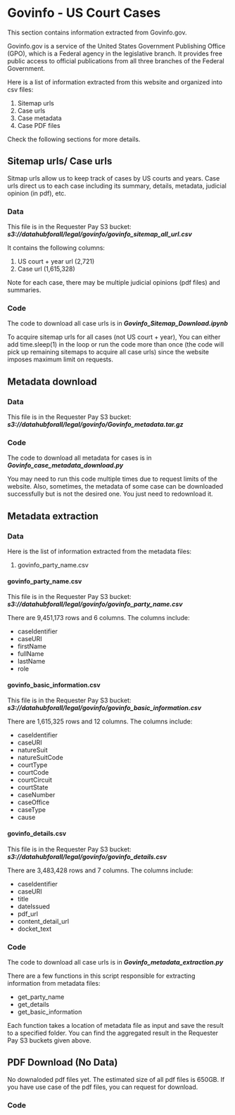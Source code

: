 # Govinfo - US Court Cases

This section contains information extracted from Govinfo.gov.

Govinfo.gov is a service of the United States Government Publishing Office (GPO), which is a Federal agency in the legislative branch.
It provides free public access to official publications from all three branches of the Federal Government.

Here is a list of information extracted from this website and organized into csv files:
1. Sitemap urls
2. Case urls
3. Case metadata
4. Case PDF files

Check the following sections for more details.

## Sitemap urls/ Case urls

Sitmap urls allow us to keep track of cases by US courts and years. Case urls direct us to each case including its summary, details, metadata, judicial opinion (in pdf), etc.

### Data

This file is in the Requester Pay S3 bucket: ***s3://datahubforall/legal/govinfo/govinfo_sitemap_all_url.csv***

It contains the following columns:
1. US court + year url (2,721)
2. Case url (1,615,328)

Note for each case, there may be multiple judicial opinions (pdf files) and summaries.

### Code

The code to download all case urls is in ***Govinfo_Sitemap_Download.ipynb***

To acquire sitemap urls for all cases (not US court + year), You can either add time.sleep(1) in the loop or run the code more than once (the code will pick up remaining sitemaps to acquire all case urls) since the website imposes maximum limit on requests.

## Metadata download

### Data 

This file is in the Requester Pay S3 bucket: ***s3://datahubforall/legal/govinfo/Govinfo_metadata.tar.gz***

### Code

The code to download all metadata for cases is in ***Govinfo_case_metadata_download.py***

You may need to run this code multiple times due to request limits of the website. Also, sometimes, the metadata of some case can be downloaded successfully but is not the desired one. You just need to redownload it.

## Metadata extraction

### Data

Here is the list of information extracted from the metadata files:

1. govinfo_party_name.csv

#### govinfo_party_name.csv

This file is in the Requester Pay S3 bucket: ***s3://datahubforall/legal/govinfo/govinfo_party_name.csv***

There are 9,451,173 rows and 6 columns. The columns include:
* caseIdentifier
* caseURI
* firstName
* fullName
* lastName
* role

#### govinfo_basic_information.csv

This file is in the Requester Pay S3 bucket: ***s3://datahubforall/legal/govinfo/govinfo_basic_information.csv***

There are 1,615,325 rows and 12 columns. The columns include:
* caseIdentifier
* caseURI
* natureSuit
* natureSuitCode
* courtType
* courtCode
* courtCircuit
* courtState
* caseNumber
* caseOffice
* caseType
* cause

#### govinfo_details.csv

This file is in the Requester Pay S3 bucket: ***s3://datahubforall/legal/govinfo/govinfo_details.csv***

There are 3,483,428 rows and 7 columns. The columns include:
* caseIdentifier
* caseURI
* title
* dateIssued
* pdf_url
* content_detail_url
* docket_text

### Code

The code to download all case urls is in ***Govinfo_metadata_extraction.py***

There are a few functions in this script responsible for extracting information from metadata files:

* get_party_name
* get_details
* get_basic_information

Each function takes a location of metadata file as input and save the result to a specified folder. You can find the aggregated result in the Requester Pay S3 buckets given above.

## PDF Download (No Data)

No downaloded pdf files yet. The estimated size of all pdf files is 650GB. If you have use case of the pdf files, you can request for download. 

### Code
